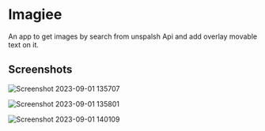 # **Imagiee**

An app to get images by search from unspalsh Api and add overlay movable text on it.

## **Screenshots**

![Screenshot 2023-09-01 135707](https://github.com/yashmittal2/Imagiee/assets/87798422/b4a17552-30a3-4137-a54c-c3a87e6da8e1)

![Screenshot 2023-09-01 135801](https://github.com/yashmittal2/Imagiee/assets/87798422/d3e5da10-ca61-4576-a09d-0fc7903756e2)

![Screenshot 2023-09-01 140109](https://github.com/yashmittal2/Imagiee/assets/87798422/6879c58f-a0e1-4bbf-9c60-08a8041fb021)
